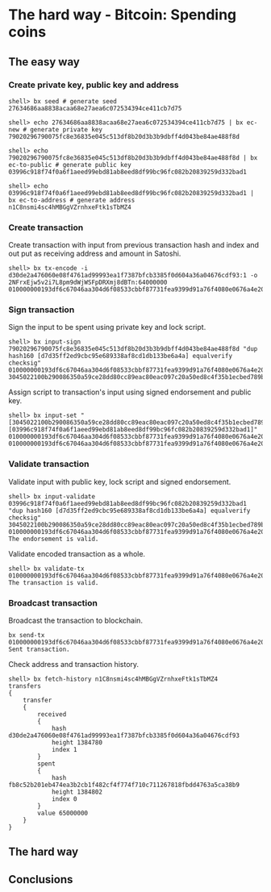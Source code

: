 # The hard way - Bitcoin: Spending coins

## The easy way

### Create private key, public key and address

```shell
shell> bx seed # generate seed
27634686aa8838acaa68e27aea6c072534394ce411cb7d75

shell> echo 27634686aa8838acaa68e27aea6c072534394ce411cb7d75 | bx ec-new # generate private key
79020296790075fc8e36835e045c513df8b20d3b3b9dbff4d043be84ae488f8d

shell> echo 79020296790075fc8e36835e045c513df8b20d3b3b9dbff4d043be84ae488f8d | bx ec-to-public # generate public key
03996c918f74f0a6f1aeed99ebd81ab8eed8df99bc96fc082b20839259d332bad1

shell> echo 03996c918f74f0a6f1aeed99ebd81ab8eed8df99bc96fc082b20839259d332bad1 | bx ec-to-address # generate address
n1C8nsmi4sc4hMBGgVZrnhxeFtk1sTbMZ4
```

### Create transaction

Create transaction with input from previous transaction hash and index and out put as receiving address and amount in Satoshi.

```shell
shell> bx tx-encode -i d30de2a476060e08f4761ad99993ea1f7387bfcb3385f0d604a36a04676cdf93:1 -o 2NFrxEjw5v2i7L8pm9dWjWSFpDRXmj8dBTn:64000000
010000000193df6c67046aa304d6f08533cbbf87731fea9399d91a76f4080e0676a4e20dd30100000000ffffffff010090d0030000000017a914f81498040e79014455a5e8f7bd39bce5428121d38700000000
```

### Sign transaction

Sign the input to be spent using private key and lock script.

```shell
shell> bx input-sign 79020296790075fc8e36835e045c513df8b20d3b3b9dbff4d043be84ae488f8d "dup hash160 [d7d35ff2ed9cbc95e689338af8cd1db133be6a4a] equalverify checksig" 010000000193df6c67046aa304d6f08533cbbf87731fea9399d91a76f4080e0676a4e20dd30100000000ffffffff010090d0030000000017a914f81498040e79014455a5e8f7bd39bce5428121d38700000000
3045022100b290086350a59ce28dd80cc89eac80eac097c20a50ed8c4f35b1ecbed789b65c02200129f4c34a9b05705d4f5e55acff0ce44b5565ab4a8c7faa4a74cf5e1367451101
```

Assign script to transaction's input using signed endorsement and public key.

```shell
shell> bx input-set "[3045022100b290086350a59ce28dd80cc89eac80eac097c20a50ed8c4f35b1ecbed789b65c02200129f4c34a9b05705d4f5e55acff0ce44b5565ab4a8c7faa4a74cf5e1367451101] [03996c918f74f0a6f1aeed99ebd81ab8eed8df99bc96fc082b20839259d332bad1]" 010000000193df6c67046aa304d6f08533cbbf87731fea9399d91a76f4080e0676a4e20dd30100000000ffffffff010090d0030000000017a914f81498040e79014455a5e8f7bd39bce5428121d38700000000
010000000193df6c67046aa304d6f08533cbbf87731fea9399d91a76f4080e0676a4e20dd3010000006b483045022100b290086350a59ce28dd80cc89eac80eac097c20a50ed8c4f35b1ecbed789b65c02200129f4c34a9b05705d4f5e55acff0ce44b5565ab4a8c7faa4a74cf5e13674511012103996c918f74f0a6f1aeed99ebd81ab8eed8df99bc96fc082b20839259d332bad1ffffffff010090d0030000000017a914f81498040e79014455a5e8f7bd39bce5428121d38700000000
```

### Validate transaction

Validate input with public key, lock script and signed endorsement.

```
shell> bx input-validate 03996c918f74f0a6f1aeed99ebd81ab8eed8df99bc96fc082b20839259d332bad1 "dup hash160 [d7d35ff2ed9cbc95e689338af8cd1db133be6a4a] equalverify checksig" 3045022100b290086350a59ce28dd80cc89eac80eac097c20a50ed8c4f35b1ecbed789b65c02200129f4c34a9b05705d4f5e55acff0ce44b5565ab4a8c7faa4a74cf5e1367451101 010000000193df6c67046aa304d6f08533cbbf87731fea9399d91a76f4080e0676a4e20dd3010000006b483045022100b290086350a59ce28dd80cc89eac80eac097c20a50ed8c4f35b1ecbed789b65c02200129f4c34a9b05705d4f5e55acff0ce44b5565ab4a8c7faa4a74cf5e13674511012103996c918f74f0a6f1aeed99ebd81ab8eed8df99bc96fc082b20839259d332bad1ffffffff010090d0030000000017a914f81498040e79014455a5e8f7bd39bce5428121d38700000000
The endorsement is valid.
```

Validate encoded transaction as a whole.

```shell
shell> bx validate-tx 010000000193df6c67046aa304d6f08533cbbf87731fea9399d91a76f4080e0676a4e20dd3010000006b483045022100b290086350a59ce28dd80cc89eac80eac097c20a50ed8c4f35b1ecbed789b65c02200129f4c34a9b05705d4f5e55acff0ce44b5565ab4a8c7faa4a74cf5e13674511012103996c918f74f0a6f1aeed99ebd81ab8eed8df99bc96fc082b20839259d332bad1ffffffff010090d0030000000017a914f81498040e79014455a5e8f7bd39bce5428121d38700000000
The transaction is valid.
```

### Broadcast transaction

Broadcast the transaction to blockchain.

```shell
bx send-tx 010000000193df6c67046aa304d6f08533cbbf87731fea9399d91a76f4080e0676a4e20dd3010000006b483045022100b290086350a59ce28dd80cc89eac80eac097c20a50ed8c4f35b1ecbed789b65c02200129f4c34a9b05705d4f5e55acff0ce44b5565ab4a8c7faa4a74cf5e13674511012103996c918f74f0a6f1aeed99ebd81ab8eed8df99bc96fc082b20839259d332bad1ffffffff010090d0030000000017a914f81498040e79014455a5e8f7bd39bce5428121d38700000000
Sent transaction.
```

Check address and transaction history.

```shell
shell> bx fetch-history n1C8nsmi4sc4hMBGgVZrnhxeFtk1sTbMZ4
transfers
{
    transfer
    {
        received
        {
            hash d30de2a476060e08f4761ad99993ea1f7387bfcb3385f0d604a36a04676cdf93
            height 1384780
            index 1
        }
        spent
        {
            hash fb8c52b201eb474ea3b2cb1f482cf4f774f710c711267818fbdd4763a5ca38b9
            height 1384802
            index 0
        }
        value 65000000
    }
}
```

## The hard way

## Conclusions
